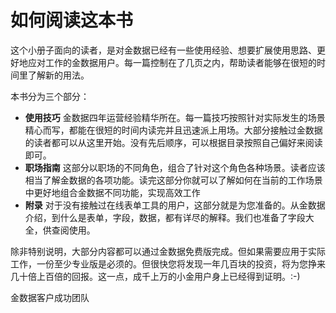 # 如何阅读这本书

这个小册子面向的读者，是对金数据已经有一些使用经验、想要扩展使用思路、更好地应对工作的金数据用户。每一篇控制在了几页之内，帮助读者能够在很短的时间里了解新的用法。

本书分为三个部分：

* **使用技巧** 金数据四年运营经验精华所在。每一篇技巧按照针对实际发生的场景精心而写，都能在很短的时间内读完并且迅速派上用场。大部分接触过金数据的读者都可以从这里开始。没有先后顺序，可以根据目录按照自己偏好来阅读即可。
* **职场指南** 这部分以职场的不同角色，组合了针对这个角色各种场景。读者应该相当了解金数据的各项功能。读完这部分你就可以了解如何在当前的工作场景中更好地组合金数据不同功能，实现高效工作
* **附录** 对于没有接触过在线表单工具的用户，这部分就是为您准备的。从金数据介绍，到什么是表单，字段，数据，都有详尽的解释。我们也准备了字段大全，供查阅使用。

除非特别说明，大部分内容都可以通过金数据免费版完成。但如果需要应用于实际工作，一份至少专业版是必须的。但很快您将发现一年几百块的投资，将为您挣来几十倍上百倍的回报。这一点，成千上万的小金用户身上已经得到证明。:-)


金数据客户成功团队
<div style="page-break-after: always;"></div>